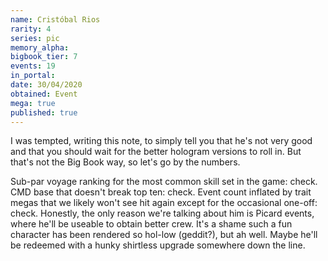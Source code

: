 ```yaml
---
name: Cristóbal Rios
rarity: 4
series: pic
memory_alpha:
bigbook_tier: 7
events: 19
in_portal:
date: 30/04/2020
obtained: Event
mega: true
published: true
---
```


I was tempted, writing this note, to simply tell you that he's not very good and that you should wait for the better hologram versions to roll in. But that's not the Big Book way, so let's go by the numbers.

Sub-par voyage ranking for the most common skill set in the game: check. CMD base that doesn't break top ten: check. Event count inflated by trait megas that we likely won't see hit again except for the occasional one-off: check. Honestly, the only reason we're talking about him is Picard events, where he'll be useable to obtain better crew. It's a shame such a fun character has been rendered so hol-low (geddit?), but ah well. Maybe he'll be redeemed with a hunky shirtless upgrade somewhere down the line.
